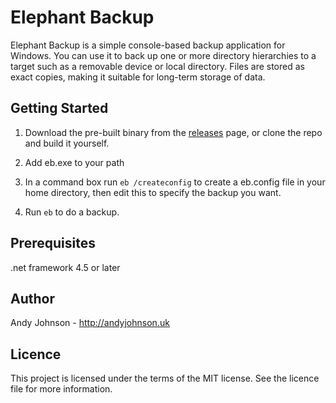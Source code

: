 # Elephant Backup

Elephant Backup is a simple console-based backup application for Windows. You can use it to back up one or more directory
hierarchies to a target such as a removable device or local directory. Files are stored as exact copies, making it suitable
for long-term storage of data.

## Getting Started

1. Download the pre-built binary from the [releases](https://github.com/andyjohnson0/ElephantBackup/releases)
page, or clone the repo and build it yourself.

2. Add eb.exe to your path

3. In a command box run `eb /createconfig` to create a eb.config file in your home directory, then edit this
   to specify the backup you want.

4. Run `eb` to do a backup.

## Prerequisites

.net framework 4.5 or later

## Author

Andy Johnson - http://andyjohnson.uk

## Licence

This project is licensed under the terms of the MIT license. See the licence file for more information.
